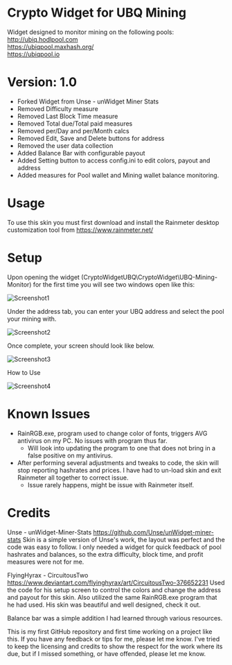 # Crypto Widget for UBQ Mining
Widget designed to monitor mining on the following pools:
http://ubiq.hodlpool.com                
https://ubiqpool.maxhash.org/              
https://ubiqpool.io

# Version: 1.0
- Forked Widget from Unse - unWidget Miner Stats
- Removed Difficulty measure
- Removed Last Block Time measure
- Removed Total due/Total paid measures
- Removed per/Day and per/Month calcs
- Removed Edit, Save and Delete buttons for address
- Removed the user data collection
- Added Balance Bar with configurable payout
- Added Setting button to access config.ini to edit colors, payout and address
- Added measures for Pool wallet and Mining wallet balance monitoring.

# Usage
To use this skin you must first download and install the Rainmeter desktop customization tool from https://www.rainmeter.net/

# Setup
Upon opening the widget (CryptoWidgetUBQ\CryptoWidget\UBQ-Mining-Monitor) for the first time you will see two windows open like this:

![Screenshot1](https://raw.githubusercontent.com/RichyP85/Crypto-Widget-UBQ1.0/master/Screens/Screen1.png)

Under the address tab, you can enter your UBQ address and select the pool your mining with.

![Screenshot2](https://raw.githubusercontent.com/RichyP85/Crypto-Widget-UBQ1.0/master/Screens/Screen2.png)

Once complete, your screen should look like below.
 
![Screenshot3](https://raw.githubusercontent.com/RichyP85/Crypto-Widget-UBQ1.0/master/Screens/Screen3.png)

How to Use

![Screenshot4](https://raw.githubusercontent.com/RichyP85/Crypto-Widget-UBQ1.0/master/Screens/Screen4.png)

# Known Issues
- RainRGB.exe, program used to change color of fonts, triggers AVG antivirus on my PC. No issues with program thus far.
	- Will look into updating the program to one that does not bring in a false positive on my antivirus.
- After performing several adjustments and tweaks to code, the skin will stop reporting hashrates and prices. I have had to un-load skin and exit Rainmeter all together to correct issue.
	- Issue rarely happens, might be issue with Rainmeter itself.
	
# Credits
Unse - unWidget-Miner-Stats
https://github.com/Unse/unWidget-miner-stats
Skin is a simple version of Unse's work, the layout was perfect and the code was easy to follow. I only needed a widget
for quick feedback of pool hashrates and balances, so the extra difficulty, block time, and profit measures were not for me.

FlyingHyrax - CircuitousTwo
https://www.deviantart.com/flyinghyrax/art/CircuitousTwo-376652231
Used the code for his setup screen to control the colors and change the address and payout for this skin.
Also utilized the same RainRGB.exe program that he had used.
His skin was beautiful and well designed, check it out.

Balance bar was a simple addition I had learned through various resources. 

This is my first GitHub repository and first time working on a project like this. If you have any feedback or tips for me, please let me know.
I've tried to keep the licensing and credits to show the respect for the work where its due, but if I missed something, or have offended, please let me know.



 
